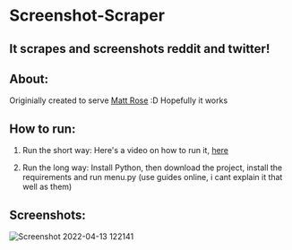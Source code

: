 # Screenshot-Scraper
## It scrapes and screenshots reddit and twitter!
## About:

Originially created to serve [Matt Rose](https://www.youtube.com/c/MattRoseStuff) :D Hopefully it works

## How to run:

1) Run the short way:
Here's a video on how to run it, [here](https://youtu.be/tlq7GZdgFow)

2) Run the long way:
Install Python, then download the project, install the requirements and run menu.py
(use guides online, i cant explain it that well as them)

## Screenshots:

![Screenshot 2022-04-13 122141](https://user-images.githubusercontent.com/49107678/163169906-499e7244-b14f-4f41-ae6d-b7d36d66b193.png)

